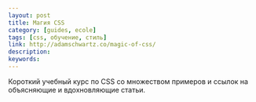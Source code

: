 ```yaml
---
layout: post
title: Магия CSS
category: [guides, ecole]
tags: [css, обучение, стиль]
link: http://adamschwartz.co/magic-of-css/
description:
keywords:
---
```


<p>Короткий учебный курс по CSS со множеством примеров и ссылок на объясняющие и вдохновляющие статьи.</p>
